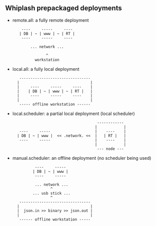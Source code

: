 Whiplash prepackaged deployments
--------------------------------------------

- remote.all: a fully remote deployment

          ----     -----     ----
         | DB | ~ | www | ~ | RT |
          ----     -----     ----
       
              ... network ...
       
                     ^
                workstation

- local.all: a fully local deployment

         --------------------------------
        |                                |
        |     ----     -----     ----    |
        |    | DB | ~ | www | ~ | RT |   |
        |     ----     -----     ----    |
        |                                |
         ----- offline workstation ------


- local.scheduler: a partial local deployment (local scheduler)

                                            ------------
                                           |            |
         ----     -----                    |    ----    |
        | DB | ~ | www |  << .network. <<  |   | RT |   |
         ----     -----                    |    ----    |
                                           |            |
                                            --- node --- 


- manual.scheduler: an offline deployment (no scheduler being used)

                ----     ----- 
               | DB | ~ | www |
                ----     ----- 
        
                ... network ...
                       ^
               ... usb stick ...
                       ^
         --------------------------------
        |                                |
        |  json.in >> binary >> json.out |
        |                                |
         ------ offline workstation -----

